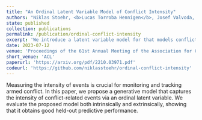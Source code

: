 ```yaml
---
title: "An Ordinal Latent Variable Model of Conflict Intensity"
authors: "Niklas Stoehr, <b>Lucas Torroba Hennigen</b>, Josef Valvoda, Robert West, Ryan Cotterell, Aaron Schein"
state: published
collection: publications
permalink: /publication/ordinal-conflict-intensity
excerpt: 'We introduce a latent variable model for that models conflict intensity as an ordinal latent variable.'
date: 2023-07-12
venue: 'Proceedings of the 61st Annual Meeting of the Association for Computational Linguistics'
short_venue: 'ACL'
paperurl: 'https://arxiv.org/pdf/2210.03971.pdf'
codeurl: 'https://github.com/niklasstoehr/ordinal-conflict-intensity'
---
```

Measuring the intensity of events is crucial for monitoring and tracking armed conflict. In this paper, we propose a generative model that captures the intensity of conflict-related events via an ordinal latent variable. We evaluate the proposed model both intrinsically and extrinsically, showing that it obtains good held-out predictive performance.
